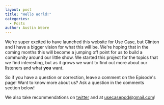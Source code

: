 ```yaml
---
layout: post
title: "Hello World!"
categories:
  - Posts
author: Austin Webre
---
```


We're super excited to have launched this website for Use Case, but Clinton and I have a bigger vision for what this will be. We're hoping that in the coming months this will become a jumping off point for us to build a community around our little show. We started this project for the topics that _we_ find interesting, but as it grows we want to find out more about our listeners and what **you** want.

So if you have a question or correction, leave a comment on the Episode's page! Want to know more about us? Ask a question in the comments section below!

We also take recommendations on [twitter](https://twitter.com/usecasepod) and at [usecasepod@gmail.com](mailto:usecasepod@gmail.com)!
